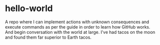 # hello-world

A repo where I can implement actions with unknown consequences and execute commands as per the guide in order to learn how GitHub works. 
And begin conversation with the world at large. 
I've had tacos on the moon and found them far superior to Earth tacos. 

